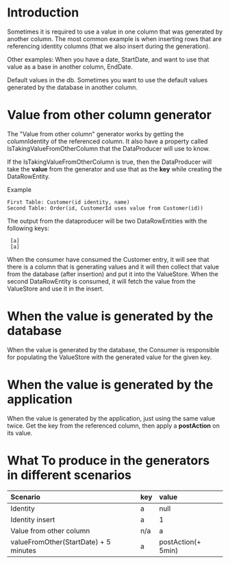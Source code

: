 # Introduction #

Sometimes it is required to use a value in one column that was generated by another column. The most common example is when inserting rows that are referencing identity columns (that we also insert during the generation).

Other examples:
When you have a date, StartDate, and want to use that value as a base in another column, EndDate.

Default values in the db. Sometimes you want to use the default values generated by the database in another column.

# Value from other column generator #
The "Value from other column" generator works by getting the columnIdentity of the referenced column. It also have a property called IsTakingValueFromOtherColumn that the DataProducer will use to know.

If the IsTakingValueFromOtherColumn is true, then the DataProducer will take the **value** from the generator and use that as the **key** while creating the DataRowEntity.

Example
```
First Table: Customer(id identity, name)
Second Table: Order(id, CustomerId uses value from Customer(id))
```

The output from the dataproducer will be two DataRowEntities with the following keys:
```
 [a] 
 [a] 
```

When the consumer have consumed the Customer entry, it will see that there is a column that is generating values and it will then collect that value from the database (after insertion) and put it into the ValueStore.
When the second DataRowEntity is consumed, it will fetch the value from the ValueStore and use it in the insert.

# When the value is generated by the database #
When the value is generated by the database, the Consumer is responsible for populating the ValueStore with the generated value for the given key.

# When the value is generated by the application #
When the value is generated by the application, just using the same value twice.
Get the key from the referenced column, then apply a **postAction** on its value.

# What To produce in the generators in different scenarios #
| Scenario | key | value |
|:---------|:----|:------|
| Identity | a | null |
| Identity insert | a | 1 |
| Value from other column | n/a | a |
| valueFromOther(StartDate) + 5 minutes | a | postAction(+ 5min) |